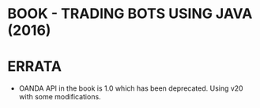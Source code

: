 # BOOK - TRADING BOTS USING JAVA (2016)

# ERRATA

* OANDA API in the book is 1.0 which has been deprecated. Using v20 with some modifications.
